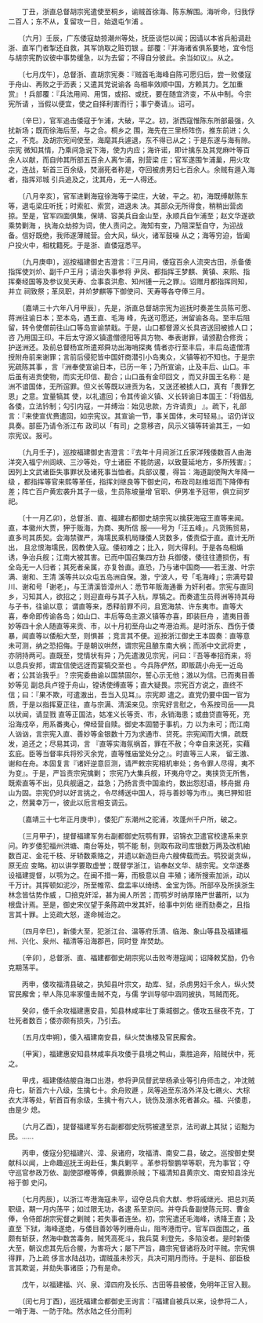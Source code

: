 <!-- { "loadSidebar": true } -->
　　丁丑，浙直总督胡宗宪遣使至桐乡，谕贼首徐海、陈东解围。海听命，归我俘二百人；东不从，复留攻一日，始退屯乍浦 
。

　　〔六月〕壬辰，广东倭寇劫掠潮州等处，抚臣谈恺以闻；因请以本省兵船调赴浙、直军门者掣还自救，其军饷取之赃罚银 
。部覆：『并海诸省俱系要地，宜令恺与胡宗宪酌议彼中事势缓急，以为去留；不得自分彼此。余当如议』。从之。

　　〔七月戊午〕，总督浙、直胡宗宪奏：『贼首毛海峰自陈可愿归后，尝一败倭寇于舟山、再败之于沥表；又遣其党说谕各 
岛相率效顺中国，方赖其力。乞加重赏』！兵部覆：『兵法用间、用饵，或招、或抚，要在随宜济变，不从中制。今宗宪所请 
，当假以便宜，使之自择利害而行；事宁奏请』。诏可。

　　〔辛巳〕，官军追击倭寇于乍浦，大破，平之。初，浙西寇惟陈东所部最强，久扰新场；既而徐海后至，与之合。桐乡之 
围，海先在三里桥阵伤，推东前进；久之，不克。及胡宗宪间使至，海麾其兵遽退，东不得已从之；于是东遂与海有隙。宗宪 
微知其情，乃乘间急说下海，使为内应；海许诺，即计擒东及其党麻叶等百余人以献，而自帅其所部五百余人离乍浦，别营梁 
庄；官军遂围乍浦巢，用火攻之，连战，斩首三百余级，焚溺死者称是，夺回被虏男妇七百余人。余贼有遁入海者，指挥邓城 
引兵追及之，沈其舟，无一人得还。

　　〔八月辛亥〕，官军进剿海寇徐海等于梁庄，大破，平之。初，海既缚献陈东等，退屯梁庄听抚；时索舡、索赏，进退未 
决。其部众无所得食，稍稍出营卤掠。至是，官军四面俱集，保靖、容美兵自金山至，永顺兵自乍浦至；赵文华遂欲乘势剿海 
，执海众劫掠为词，使人责问之。海知有变，乃阻深堑自守，为迎战备。信好既绝，我师遂薄贼营。会大风，纵火，诸军鼓噪 
从之；海等穷迫，皆阖户投火中，相枕籍死。于是浙、直倭寇悉平。

　　〔九月庚申〕，巡按福建御史吉澄言：『三月间，倭寇百余人流突古田，杀备倭指挥使刘炌、副千户王月；请治失事参将 
尹凤、都指挥王梦麒、黄镇、来熙、指挥秦经国等及参议吴天寿、佥事袁洪愈、知州锺一元之罪』。诏赠月都指挥同知，并立 
祠致祭；革凤职，并炌梦麒等下御使问、天寿等各夺俸三月。

　　〔嘉靖三十六年八月甲辰〕，先是，浙直总督胡宗宪为巡抚时奏差生员陈可愿、蒋洲往谕日本；至本岛，遇王直、毛海 
峰，先送可愿还，洲留谕各岛。至丰后阻留，转令使僧前往山口等岛宣谕禁戢。于是，山口都督源义长具咨送回被掳人口；咨 
乃用国王印。丰后太守源义镇遣僧德阳等具方物、奉表谢罪，请颁勘合修贡；护送洲还。及前总督杨宜所遣郑舜功出海哨探夷 
情者亦行至丰后，丰后岛遣僧清授附舟前来谢罪；言前后侵犯皆中国奸商潜引小岛夷众，义镇等初不知也。于是宗宪疏陈其事 
，言『洲奉使宣谕日本，已历一年；乃所宣谕，止及丰后、山口。丰后虽有进贡使物，而实无印信、勘合；山口虽有金印回文 
，而又非国王名称：是洲不谙国体，无所逭罪。但义长等既以进贡为名，又送还被掳人口，真有「畏罪乞恩」之意。宜量犒其 
使，以礼遣回；令其传谕义镇、义长转谕日本国王：「将倡乱各倭，立法钤制；勾引内寇，一并缚治：始见忠款，方许请贡」 
』。疏下，礼部言：『来使宣优赉遣回，如宗宪议。其宣谕一节，事关国体，未可轻易』。诏仍详议具奏。部臣乃请令浙江布 
政司以「有司」之意移咨，风示义镇等转谕其王，一如宗宪议。报可。

　　〔九月壬子〕，巡按福建御史吉澄言：『去年十月间浙江丘家洋残倭数百人由海洋突入福宁州闾峡、三沙等处，守土诸臣 
不能防遏，以致蔓延地方，多所残害』；因列上文武诸臣失事罪状及诸死事当恤者。兵部议覆，得旨：海道副使陶大年降一级 
，都指挥等官来熙等革任，指挥刘继良等下御史问，布政司赵维垣而下降俸有差；阵亡百户黄宏袭升其子一级，生员陈坡量增 
官职、伊男准予冠带，俱立祠岁祀。

　　〔十一月乙卯〕，总督浙、直、福建右都御史胡宗宪以擒获海寇王直等来闻。直，本徽州大贾，狎于贩海，为商、夷所信 
服——号为「汪五峰」。凡货贿贸易，直多司其质契。会海禁骤严，海壖民乘机局赚倭人货数多，倭责偿于直。直计无所出， 
且忿恨海壖民，因教使入寇。倭初难之；比入，则大得利。于是各岛相煽诱，争治兵舰；江南大被其害。已而中国召集四方劲 
兵御倭，倭往往遭损伤，有全岛无一人归者；其死者亲属，亦复咎直。直恐，乃与诸中国商——若王滶、叶宗满、谢和、王清 
溪等共以众屯五岛洲自保。滶，宁波人，号「毛海峰」；宗满号碧川、谢和号「谢老」，与王清溪皆漳州人：悉节年贩海通番 
为奸利者。宗宪与直同乡，习知其人，欲招之；则迎直母与其子入杭，厚犒之。而奏遣生员蒋洲等持其母与子书，往谕以意； 
谓直等来，悉释前罪不问，且宽海禁、许东夷市。直等大喜，奉命即传谕各岛；如山口、丰后等岛主源义镇等亦喜，即装巨舟 
，遣夷目善妙等四十余人随直等来贡、市，以十月初至舟山之岑港泊焉。是时浙东、西伤于倭暴，闻直等以倭船大至，则惧甚 
；竞言其不便。巡按浙江御史王本固奏：直等意未可测，纳之恐招侮。于是朝议哄然，谓宗宪且酿东南大祸；而浙中文武将吏 
，亦阴持两可。直既至，觉情状有异；乃先遣滶见宗宪，问曰：『吾等奉招而来，将以息兵安邦，谓宜信使远迓而宴犒交至也 
。今兵陈俨然，即贩蔬小舟无一近岛者；公其诒我乎』？宗宪委曲谕以国禁固尔，誓心示无他；滶以为信。已而夷目善妙等见 
副总兵卢镗于舟山，镗诱使缚直等；直大疑畏。宗宪百方说之，直终不信；曰：『果不欺，可遣滶出，吾当入见耳』。宗宪即 
遣之。直党仍要中国一官为质，于是以指挥夏正往，直与宗满、清溪来见。宗宪好言慰之，令系按司岳——具以状闻，请显戮 
直等正国法，姑准义长等贡、市，永销海患；或曲贷直等死，充沿海戍卒，用系番夷心，俾经营自赎。御史本固闇于事机，力 
以为未可；而江南人讻讻，言宗宪入直、善妙等金银数十万为求通市、贷死。宗宪闻而大惧，疏既发，追还之；尽易其词，言 
『直等实海氛祸首，罪在不赦；今幸自来送死，实藉玄庇。臣等当督率兵将殄灭余党，直等惟庙堂处分之』。时直等三人来， 
留王滶、谢和在舟。本固复言『诸奸逆意叵测，请严敕宗宪相机审处；务令罪人尽得，夷不为变』。于是，严旨责宗宪擒剿； 
宗宪乃大集兵舰，环夷舟守之。夷挟货无所售，既索直等不出，见兵舰逼之，益急；乃扬言责中国渝约，数出怨怼语，移舟据 
舟山为固。宗宪仍时以好言挑之，令尽缚送中国人，将与善妙等为市』。夷巳狎知诳之，然冀幸万一，彼此以卮言相支调云。

　　〔嘉靖三十七年正月庚申〕，倭犯广东潮州之驼浦，攻蓬州千户所，破之。

　　〔三月甲子〕，提督福建军务右副都御史阮鹗有罪，诏锦衣卫遣官校逮系来京问。昨岁倭犯福州洪塘、南台等处，鹗不能 
制，则取布政司库银数万两及改机紬数百疋、金花千枝、牙轿数乘赂之，并遗以新造巨舟六艘俾载而去。鹗狡诞贪纵，原无应 
变略。初以讲学要取虚誉；既督学浙江，谄奉赵文华、胡宗宪。文华遂奏设福建提督，以鹗为之。在闽不措一筹，而极意以自 
丰殖；诸所搜索加派，动以千万计。其挥顿如泥沙，所至帷帟、盘盂率以绮绣、金宝为饰。所部卒及所挟浙生林念皆怙势作威 
，□掊克奸淫，甚为闽人所苦；而鹗岁时纳厚赂严世蕃所，以为根盘计焉。至是，御史宋仪望于条陈疏中发其奸，给事中刘佑 
继而劾奏之，且指言其十罪。上览疏大怒，遂命械治之。

　　〔四月辛巳〕，新倭大至，犯浙江台、温等府乐清、临海、象山等县及福建福州、兴化、泉州、福清等沿海郡邑，同时登 
岸焚劫。

　　〔辛卯〕，总督浙、直、福建都御史胡宗宪以击败岑港寇闻；诏降敕奖励，仍令克期荡平。

　　丙申，倭攻福清县破之，执知县叶宗文，劫库、狱，杀虏男妇千余人，纵火焚官民廨舍；举人陈见率家僮击贼不克，与儒 
学训导邬中涵同披执，骂贼而死。

　　癸卯，倭千余攻福建惠安县，知县林咸率壮丁乘城御之。倭攻五昼夜不克，丁壮死者数百；倭亦颇有损失，乃引去。

　　〔五月戊申朔〕，倭入福建南安县，纵火焚谯楼及官民廨舍。

　　〔甲寅〕，福建惠安知县林咸率兵攻倭于县境之鸭山，乘胜追奔，陷贼伏中，死之。

　　甲戌，福建倭结艐自海口出港，参将尹凤督武举杨承业等引舟师击之，冲沈贼舟七，斩首六十八级，生擒七十。余舟败遯 
，凤等追至东洛外洋及七礁火、大棕衣大洋等处，斩首百有余级，生擒十有六人，铳伤及溺水死者甚众。福、兴倭患，由是少 
熄。

　　〔六月乙酉〕，提督福建军务右副都御史阮鹗被逮至京，法司谳上其狱；诏黜为民。……

　　丙申，倭寇分犯福建兴、漳、泉诸府，攻福清、南安二县，破之。巡按御史樊献科以闻，上命趣巡抚王询赴任，集兵剿平 
。革参将黎鹏举等职，充为事官；夺守巡官参政万依、副使邵楩等俸，俱戴罪杀贼；下福清知县黄宗文、南安知县涂光裕于御 
史问。

　　〔七月丙辰〕，以浙江岑港海寇未平，诏夺总兵俞大猷、参将戚继光、把总刘英职级，期一月内荡平；如过限无功，各逮 
系至京问。并夺兵备副使陈元珂、曹金俸，令侍郎胡宗宪督之剿贼；若失事者连坐。初，宗宪遣还毛海峰，诱降王直；及直至 
下狱，海峰遂绝，与倭目善妙等列栅舟山，阻岑港而守。官军四面围之，虽颇有斩获，然海中数苦毒务，贼凭高死斗，我兵莫 
利登先，多陷没者。是时新倭大至，朝议虑其先后合艐，为害将大；屡下严旨，趣宗宪督诸将及时平贼。宗宪惧得罪，乃上疏 
侈言水陆战功，谓贼虽未殄灭，兵决可期月而待。于是科、部臣极言其欺诞，并劾失事诸臣；乃有是命。

　　戊午，以福建福、兴、泉、漳四府及长乐、古田等县被倭，免明年正官入觐。

　　〔闰七月丁酉〕，巡抚福建佥都御史王询言：『福建自被兵以来，设参将二人，一哨于海、一防于陆。然水陆之任分而利 
